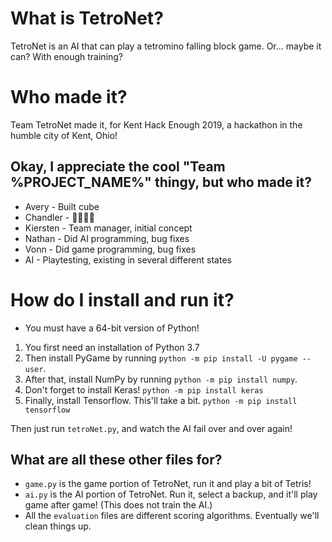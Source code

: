 # What is TetroNet?
TetroNet is an AI that can play a tetromino falling block game. Or... maybe it can? With enough training?

# Who made it?
Team TetroNet made it, for Kent Hack Enough 2019, a hackathon in the humble city of Kent, Ohio!

## Okay, I appreciate the cool "Team %PROJECT_NAME%" thingy, but **who** made it?
* Avery - Built cube
* Chandler - 🎵🎵🎵🎵
* Kiersten - Team manager, initial concept
* Nathan - Did AI programming, bug fixes
* Vonn - Did game programming, bug fixes
* AI - Playtesting, existing in several different states

# How do I install and run it?
* You must have a 64-bit version of Python!

1. You first need an installation of Python 3.7
2. Then install PyGame by running `python -m pip install -U pygame --user`.
3. After that, install NumPy by running `python -m pip install numpy`.
4. Don't forget to install Keras! `python -m pip install keras`
5. Finally, install Tensorflow. This'll take a bit. `python -m pip install tensorflow`

Then just run `tetroNet.py`, and watch the AI fail over and over again!

## What are all these other files for?
* `game.py` is the game portion of TetroNet, run it and play a bit of Tetris!
* `ai.py` is the AI portion of TetroNet. Run it, select a backup, and it'll play game after game! (This does not train the AI.)
* All the `evaluation` files are different scoring algorithms. Eventually we'll clean things up.
